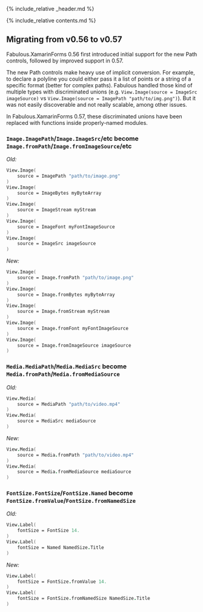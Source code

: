 {% include_relative _header.md %}

{% include_relative contents.md %}

Migrating from v0.56 to v0.57
--------

Fabulous.XamarinForms 0.56 first introduced initial support for the new Path controls, followed by improved support in 0.57.

The new Path controls make heavy use of implicit conversion. For example, to declare a polyline you could either pass it a list of points or a string of a specific format (better for complex paths).
Fabulous handled those kind of multiple types with discriminated unions (e.g. `View.Image(source = ImageSrc imageSource)` vs `View.Image(source = ImagePath "path/to/img.png")`).
But it was not easily discoverable and not really scalable, among other issues.

In Fabulous.XamarinForms 0.57, these discriminated unions have been replaced with functions inside properly-named modules.

### `Image.ImagePath`/`Image.ImageSrc`/etc become `Image.fromPath`/`Image.fromImageSource`/etc

_Old:_
```fsharp
View.Image(
    source = ImagePath "path/to/image.png"
)
View.Image(
    source = ImageBytes myByteArray
)
View.Image(
    source = ImageStream myStream
)
View.Image(
    source = ImageFont myFontImageSource
)
View.Image(
    source = ImageSrc imageSource
)
```

_New:_
```fsharp
View.Image(
    source = Image.fromPath "path/to/image.png"
)
View.Image(
    source = Image.fromBytes myByteArray
)
View.Image(
    source = Image.fromStream myStream
)
View.Image(
    source = Image.fromFont myFontImageSource
)
View.Image(
    source = Image.fromImageSource imageSource
)
```

### `Media.MediaPath`/`Media.MediaSrc` become `Media.fromPath`/`Media.fromMediaSource`

_Old:_
```fsharp
View.Media(
    source = MediaPath "path/to/video.mp4"
)
View.Media(
    source = MediaSrc mediaSource
)
```

_New:_
```fsharp
View.Media(
    source = Media.fromPath "path/to/video.mp4"
)
View.Media(
    source = Media.fromMediaSource mediaSource
)
```

### `FontSize.FontSize`/`FontSize.Named` become `FontSize.fromValue`/`FontSize.fromNamedSize`

_Old:_
```fsharp
View.Label(
    fontSize = FontSize 14.
)
View.Label(
    fontSize = Named NamedSize.Title
)
```

_New:_
```fsharp
View.Label(
    fontSize = FontSize.fromValue 14.
)
View.Label(
    fontSize = FontSize.fromNamedSize NamedSize.Title
)
```
